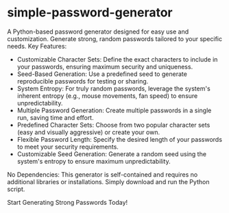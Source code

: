 # simple-password-generator
A Python-based password generator designed for easy use and customization. Generate strong, random passwords tailored to your specific needs.
Key Features:

- Customizable Character Sets: Define the exact characters to include in your passwords, ensuring maximum security and uniqueness.
- Seed-Based Generation: Use a predefined seed to generate reproducible passwords for testing or sharing.
- System Entropy: For truly random passwords, leverage the system's inherent entropy (e.g., mouse movements, fan speed) to ensure unpredictability.
- Multiple Password Generation: Create multiple passwords in a single run, saving time and effort.
- Predefined Character Sets: Choose from two popular character sets (easy and visually aggressive) or create your own.
- Flexible Password Length: Specify the desired length of your passwords to meet your security requirements.
- Customizable Seed Generation: Generate a random seed using the system's entropy to ensure maximum unpredictability.

No Dependencies: This generator is self-contained and requires no additional libraries or installations. Simply download and run the Python script.

Start Generating Strong Passwords Today!
